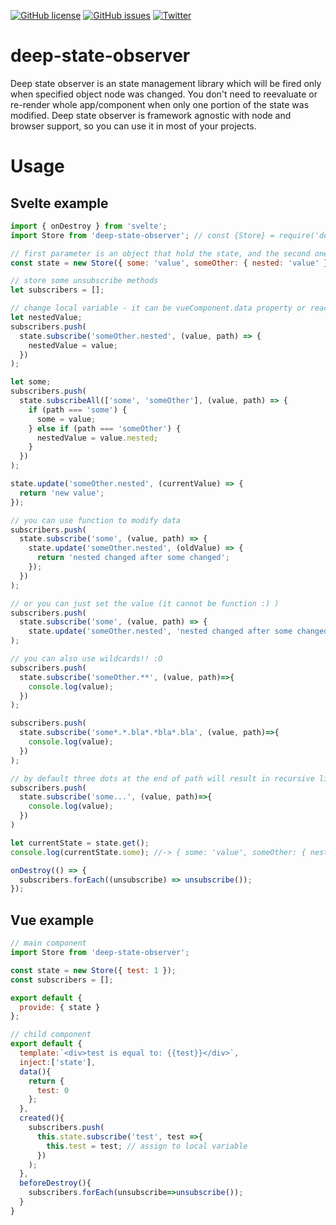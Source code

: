 [![GitHub license](https://img.shields.io/github/license/neuronetio/deep-state-observer?style=flat-square)](https://github.com/neuronetio/deep-state-observer/blob/master/LICENSE)
[![GitHub issues](https://img.shields.io/github/issues/neuronetio/deep-state-observer)](https://github.com/neuronetio/deep-state-observer/issues)
[![Twitter](https://img.shields.io/twitter/url/https/github.com/neuronetio/deep-state-observer)](https://twitter.com/intent/tweet?text=Wow:&url=https%3A%2F%2Fgithub.com%2Fneuronetio%2Fdeep-state-observer)

# deep-state-observer

Deep state observer is an state management library which will be fired only when specified object node was changed.
You don't need to reevaluate or re-render whole app/component when only one portion of the state was modified.
Deep state observer is framework agnostic with node and browser support, so you can use it in most of your projects.

# Usage

## Svelte example

```javascript
import { onDestroy } from 'svelte';
import Store from 'deep-state-observer'; // const {Store} = require('deep-state-observer');

// first parameter is an object that hold the state, and the second one is just options (optional - for now it hold just delimeter :P )
const state = new Store({ some: 'value', someOther: { nested: 'value' } }, { delimeter:'.' });

// store some unsubscribe methods
let subscribers = [];

// change local variable - it can be vueComponent.data property or react function with setState in react
let nestedValue;
subscribers.push(
  state.subscribe('someOther.nested', (value, path) => {
    nestedValue = value;
  })
);

let some;
subscribers.push(
  state.subscribeAll(['some', 'someOther'], (value, path) => {
    if (path === 'some') {
      some = value;
    } else if (path === 'someOther') {
      nestedValue = value.nested;
    }
  })
);

state.update('someOther.nested', (currentValue) => {
  return 'new value';
});

// you can use function to modify data
subscribers.push(
  state.subscribe('some', (value, path) => {
    state.update('someOther.nested', (oldValue) => {
      return 'nested changed after some changed';
    });
  })
);

// or you can just set the value (it cannot be function :) )
subscribers.push(
  state.subscribe('some', (value, path) => {
    state.update('someOther.nested', 'nested changed after some changed');
);

// you can also use wildcards!! :O
subscribers.push(
  state.subscribe('someOther.**', (value, path)=>{
    console.log(value);
  })
);

subscribers.push(
  state.subscribe('some*.*.bla*.*bla*.bla', (value, path)=>{
    console.log(value);
  })
);

// by default three dots at the end of path will result in recursive listening
subscribers.push(
  state.subscribe('some...', (value, path)=>{
    console.log(value);
  })
)

let currentState = state.get();
console.log(currentState.some); //-> { some: 'value', someOther: { nested: 'new value' } }

onDestroy(() => {
  subscribers.forEach((unsubscribe) => unsubscribe());
});
```

## Vue example

```javascript
// main component
import Store from 'deep-state-observer';

const state = new Store({ test: 1 });
const subscribers = [];

export default {
  provide: { state }
};

// child component
export default {
  template:`<div>test is equal to: {{test}}</div>`,
  inject:['state'],
  data(){
    return {
      test: 0
    };
  },
  created(){
    subscribers.push(
      this.state.subscribe('test', test =>{
        this.test = test; // assign to local variable
      })
    );
  },
  beforeDestroy(){
    subscribers.forEach(unsubscribe=>unsubscribe());
  }
}
```
